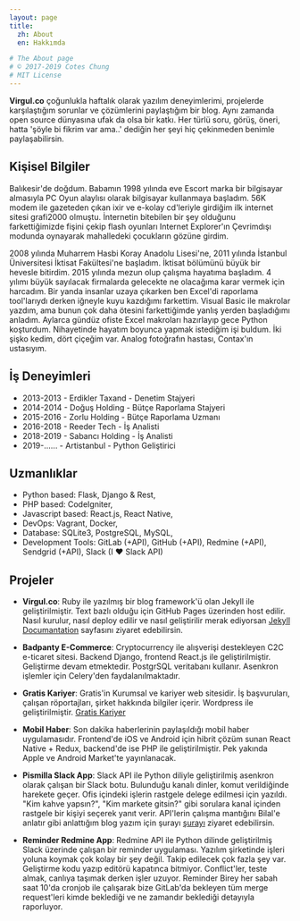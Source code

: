 ```yaml
---
layout: page
title:
  zh: About
  en: Hakkımda

# The About page
# © 2017-2019 Cotes Chung
# MIT License
---
```


**Virgul.co** çoğunlukla haftalık olarak yazılım deneyimlerimi, projelerde karşılaştığım sorunlar ve çözümlerini paylaştığım bir blog.
Aynı zamanda open source dünyasına ufak da olsa bir katkı. Her türlü soru, görüş, öneri, hatta 'şöyle bi fikrim var ama..' dediğin her şeyi
hiç çekinmeden benimle paylaşabilirsin.


## Kişisel Bilgiler
  Balıkesir'de doğdum. Babamın 1998 yılında eve Escort marka bir bilgisayar almasıyla PC Oyun alaylısı olarak bilgisayar kullanmaya başladım.
  56K modem ile gazeteden çıkan ixir ve e-kolay cd'leriyle girdiğim ilk internet sitesi grafi2000 olmuştu. İnternetin bitebilen bir şey olduğunu farkettiğimizde fişini çekip flash oyunları Internet Explorer'ın Çevrimdışı modunda oynayarak mahalledeki çocukların gözüne girdim.

  2008 yılında Muharrem Hasbi Koray Anadolu Lisesi'ne, 2011 yılında İstanbul Üniversitesi İktisat Fakültesi'ne başladım. İktisat bölümünü büyük bir hevesle bitirdim. 2015 yılında mezun olup çalışma hayatıma
  başladım. 4 yılımı büyük sayılacak firmalarda gelecekte ne olacağıma karar vermek için harcadım. Bir yanda insanlar uzaya çıkarken ben Excel'di raporlama tool'larıydı derken iğneyle kuyu kazdığımı farkettim. Visual Basic ile makrolar yazdım, ama bunun çok daha ötesini farkettiğimde yanlış yerden başladığımı anladım. Aylarca gündüz ofiste Excel makroları hazırlayıp gece Python koşturdum. Nihayetinde hayatım boyunca yapmak istediğim işi buldum. 
  İki şişko kedim, dört çiçeğim var. Analog fotoğrafın hastası, Contax'ın ustasıyım. 


## İş Deneyimleri
- 2013-2013 - Erdikler Taxand - Denetim Stajyeri
- 2014-2014 - Doğuş Holding - Bütçe Raporlama Stajyeri
- 2015-2016 - Zorlu Holding - Bütçe Raporlama Uzmanı
- 2016-2018 - Reeder Tech - İş Analisti
- 2018-2019 - Sabancı Holding - İş Analisti
- 2019-...... - Artistanbul - Python Geliştirici


## Uzmanlıklar
- Python based: Flask, Django & Rest,
- PHP based: CodeIgniter,
- Javascript based: React.js, React Native,
- DevOps: Vagrant, Docker,
- Database: SQLite3, PostgreSQL, MySQL,
- Development Tools: GitLab (+API), GitHub (+API), Redmine (+API), Sendgrid (+API), Slack (I ❤ Slack API)


## Projeler
- **Virgul.co**: Ruby ile yazılmış bir blog framework'ü olan Jekyll ile geliştirilmiştir. Text bazlı olduğu için GitHub Pages üzerinden host edilir. 
Nasıl kurulur, nasıl deploy edilir ve nasıl geliştirilir merak ediyorsan [Jekyll Documantation](https://jekyllrb.com/) sayfasını ziyaret edebilirsin.

- **Badpanty E-Commerce**: Cryptocurrency ile alışverişi destekleyen C2C e-ticaret sitesi. Backend Django, frontend React.js ile geliştirilmiştir. Geliştirme devam etmektedir. PostgrSQL veritabanı kullanır. Asenkron işlemler için Celery'den faydalanılmaktadır.

- **Gratis Kariyer**: Gratis'in Kurumsal ve kariyer web sitesidir. İş başvuruları, çalışan röportajları, şirket hakkında bilgiler içerir. 
Wordpress ile geliştirilmiştir. [Gratis Kariyer](https://www.gratis.com/kariyer)

- **Mobil Haber**: Son dakika haberlerinin paylaşıldığı mobil haber uygulamasıdır. Frontend'de iOS ve Android için hibrit çözüm sunan React Native + Redux, backend'de ise PHP ile geliştirilmiştir. Pek yakında Apple ve Android Market'te yayınlanacak.

- **Pismilla Slack App**: Slack API ile Python diliyle geliştirilmiş asenkron olarak çalışan bir Slack botu. Bulunduğu kanalı dinler, komut verildiğinde
harekete geçer. Ofis içindeki işlerin rastgele delege edilmesi için yazıldı. "Kim kahve yapsın?", "Kim markete gitsin?" gibi sorulara kanal içinden rastgele
bir kişiyi seçerek yanıt verir. API'lerin çalışma mantığını Bilal'e anlatır gibi anlattığım blog yazım için şurayı [şurayı](https://virgul.co/posts/api/) ziyaret edebilirsin.

- **Reminder Redmine App**: Redmine API ile Python dilinde geliştirilmiş Slack üzerinde çalışan bir reminder uygulaması. Yazılım şirketinde işleri yoluna koymak çok kolay bir şey değil. Takip edilecek çok fazla şey var. Geliştirme kodu yazıp editörü kapatınca bitmiyor. Conflict'ler, teste almak, canlıya taşımak derken işler uzuyor. Reminder Birey her sabah saat 10'da cronjob ile çalışarak bize GitLab'da bekleyen tüm merge request'leri kimde beklediği ve ne zamandır beklediği detayıyla raporluyor. 